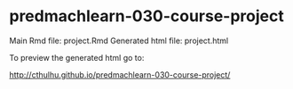# predmachlearn-030-course-project

Main Rmd file: project.Rmd
Generated html file: project.html

To preview the generated html go to:

http://cthulhu.github.io/predmachlearn-030-course-project/

